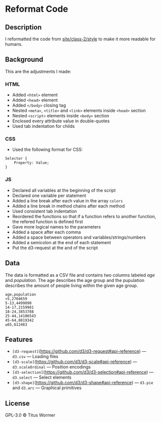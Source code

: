 # Reformat Code

## Description
I reformatted the code from [site/class-2/style](https://github.com/cmda-fe3/course-17-18/tree/master/site/class-2/style) to make it more readable for humans.

## Background
This are the adjustments I made:

### HTML
* Added `<html>` element
* Added `<head>` element
* Added `</body>` closing tag
* Nested `<meta>`, `<title>` and `<link>` elements inside `<head>` section
* Nested `<script>` elements inside `<body>` section
* Enclosed every attribute value in double-quotes
* Used tab indentation for childs

### CSS
* Used the following format for CSS:

```
Selector {
	Property: Value;
}
```

### JS
* Declared all variables at the beginning of the script
* Declared one variable per statement
* Added a line break after each value in the array `colors`
* Added a line break in method chains after each method
* Used consistent tab indentation
* Reordered the functions so that if a function refers to another function, the refered function is defined first
* Gave more logical names to the parameters
* Added a space after each comma
* Added a space between operators and variables/strings/numbers
* Added a semicolon at the end of each statement
* Put the d3-request at the and of the script


## Data
The data is formatted as a CSV file and contains two columns labeled _age_ and _population_. The age describes the age group and the pupulation describes the amount of people living within the given age group.

```
age,population
<5,2704659
5-13,4499890
14-17,2159981
18-24,3853788
25-44,14106543
45-64,8819342
≥65,612463
```

## Features
* `[d3-request]`(https://github.com/d3/d3-request#api-reference) — `d3.csv` — Loading files
* `[d3-scale]`(https://github.com/d3/d3-scale#api-reference) — `d3.scaleOrdinal` — Position encodings
* `[d3-selection]`(https://github.com/d3/d3-selection#api-reference) — `d3.select` — Select elements
* `[d3-shape]`(https://github.com/d3/d3-shape#api-reference) — `d3.pie` and `d3.arc` — Graphical primitives

## License
GPL-3.0 © Titus Wormer
